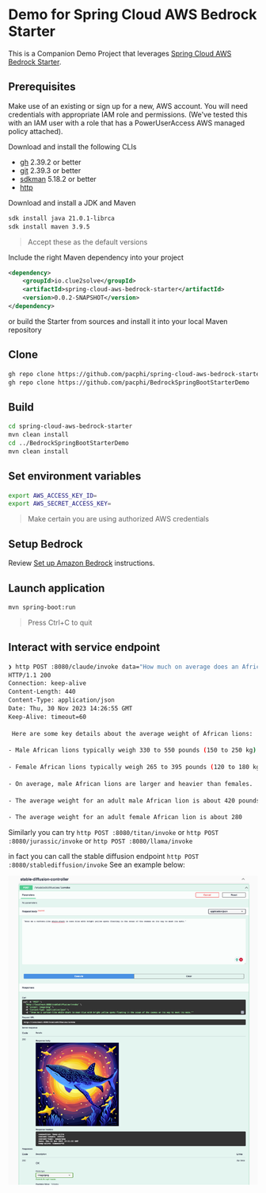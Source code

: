 # Demo for Spring Cloud AWS Bedrock Starter 

This is a Companion Demo Project that leverages [Spring Cloud AWS Bedrock Starter](https://github.com/clue2solve/spring-cloud-aws-bedrock-starter). 

## Prerequisites

Make use of an existing or sign up for a new, AWS account. You will need credentials with appropriate IAM role and permissions. (We've tested this with an IAM user with a role that has a PowerUserAccess AWS managed policy attached).

Download and install the following CLIs

* [gh](https://github.com/cli/cli#installation) 2.39.2 or better
* [git](https://git-scm.com/book/en/v2/Getting-Started-Installing-Git) 2.39.3 or better
* [sdkman](https://sdkman.io/install) 5.18.2 or better
* [http](https://httpie.io/docs/cli/installation)

Download and install a JDK and Maven

```bash
sdk install java 21.0.1-librca
sdk install maven 3.9.5
```
> Accept these as the default versions

Include the right Maven dependency into your project
```xml
<dependency>
    <groupId>io.clue2solve</groupId>
    <artifactId>spring-cloud-aws-bedrock-starter</artifactId>
    <version>0.0.2-SNAPSHOT</version>
</dependency>
```

or build the Starter from sources and install it into your local Maven repository


## Clone

```bash
gh repo clone https://github.com/pacphi/spring-cloud-aws-bedrock-starter
gh repo clone https://github.com/pacphi/BedrockSpringBootStarterDemo
```


## Build

```bash
cd spring-cloud-aws-bedrock-starter
mvn clean install
cd ../BedrockSpringBootStarterDemo
mvn clean install
```

## Set environment variables

```bash
export AWS_ACCESS_KEY_ID=
export AWS_SECRET_ACCESS_KEY=
```
> Make certain you are using authorized AWS credentials


## Setup Bedrock

Review [Set up Amazon Bedrock](https://docs.aws.amazon.com/bedrock/latest/userguide/setting-up.html) instructions.


## Launch application

```bash
mvn spring-boot:run
```
> Press Ctrl+C to quit


## Interact with service endpoint

```bash
❯ http POST :8080/claude/invoke data="How much on average does an African lion weigh in pounds"
HTTP/1.1 200
Connection: keep-alive
Content-Length: 440
Content-Type: application/json
Date: Thu, 30 Nov 2023 14:26:55 GMT
Keep-Alive: timeout=60

 Here are some key details about the average weight of African lions:

- Male African lions typically weigh 330 to 550 pounds (150 to 250 kg).

- Female African lions typically weigh 265 to 395 pounds (120 to 180 kg).

- On average, male African lions are larger and heavier than females. 

- The average weight for an adult male African lion is about 420 pounds (190 kg).

- The average weight for an adult female African lion is about 280
```

Similarly you can try `http POST :8080/titan/invoke` or `http POST :8080/jurassic/invoke` or `http POST :8080/llama/invoke` 

in fact you can call the stable diffusion endpoint `http POST :8080/stablediffusion/invoke` 
See an example below:

![img.png](assets/img.png)

```bash